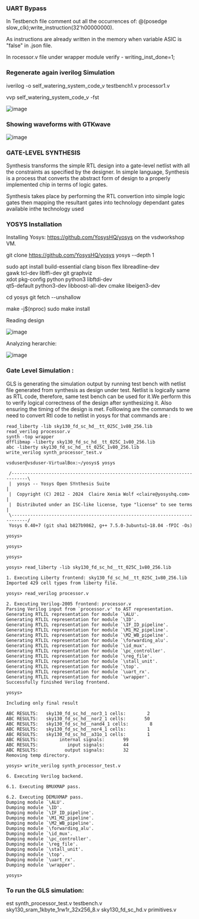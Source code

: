 ### UART Bypass

In Testbench file comment out all the occurrences of:
@(posedge slow_clk);write_instruction(32'h00000000). 

As instructions are already written in the memory when variable ASIC  is "false" in .json file. 

In rocessor.v file under wrapper module verify - writing_inst_done=1;

### Regenerate again iverilog Simulation

iverilog -o self_watering_system_code_v testbench1.v processor1.v

vvp self_watering_system_code_v -fst

![image](https://github.com/joses-bot/vsdiat_workshop/assets/83429049/d36ca831-63a9-49ed-83de-3c09631418a0)


### Showing waveforms with GTKwave

![image](https://github.com/joses-bot/vsdiat_workshop/assets/83429049/437dd3a5-f4ff-4722-970c-c389007d19b4)

### GATE-LEVEL SYNTHESIS

Synthesis transforms the simple RTL design into a gate-level netlist with all the constraints as specified by the designer. In simple language, Synthesis is a process that converts the abstract form of design to a properly implemented chip in terms of logic gates.

Synthesis takes place by performing the RTL convertion into simple logic gates then mapping the resultant gates into technology dependant gates available inthe technology used


### YOSYS Installation

Installing Yosys: https://github.com/YosysHQ/yosys on the vsdworkshop VM.

git clone https://github.com/YosysHQ/yosys yosys --depth 1

sudo apt install build-essential clang bison flex libreadline-dev \
    gawk tcl-dev libffi-dev git graphviz \
    xdot pkg-config python python3 libftdi-dev \
    qt5-default python3-dev libboost-all-dev cmake libeigen3-dev

cd yosys
git fetch --unshallow

make -j$(nproc)
sudo make install

Reading design

![image](https://github.com/joses-bot/vsdiat_workshop/assets/83429049/4c61bf7e-2743-45a0-a70b-e072d469e1fa)

Analyzing herarchie:

![image](https://github.com/joses-bot/vsdiat_workshop/assets/83429049/98328a5b-3d10-455a-a85a-28567b78d637)

### Gate Level Simulation :

GLS is generating the simulation output by running test bench with netlist file generated from synthesis as design under test. Netlist is logically same as RTL code, therefore, same test bench can be used for it.We perform this to verify logical correctness of the design after synthesizing it. Also ensuring the timing of the design is met. Folllowing are the commands to we need to convert Rtl code to netlist in yosys for that commands are :

```
read_liberty -lib sky130_fd_sc_hd__tt_025C_1v80_256.lib 
read_verilog processor.v 
synth -top wrapper
dfflibmap -liberty sky130_fd_sc_hd__tt_025C_1v80_256.lib 
abc -liberty sky130_fd_sc_hd__tt_025C_1v80_256.lib
write_verilog synth_processor_test.v
```

```
vsduser@vsduser-VirtualBox:~/yosys$ yosys

 /----------------------------------------------------------------------------\
 |  yosys -- Yosys Open SYnthesis Suite                                       |
 |  Copyright (C) 2012 - 2024  Claire Xenia Wolf <claire@yosyshq.com>         |
 |  Distributed under an ISC-like license, type "license" to see terms        |
 \----------------------------------------------------------------------------/
 Yosys 0.40+7 (git sha1 b827b9862, g++ 7.5.0-3ubuntu1~18.04 -fPIC -Os)

yosys> 

yosys> 

yosys> 

yosys> read_liberty -lib sky130_fd_sc_hd__tt_025C_1v80_256.lib 

1. Executing Liberty frontend: sky130_fd_sc_hd__tt_025C_1v80_256.lib
Imported 429 cell types from liberty file.

yosys> read_verilog processor.v

2. Executing Verilog-2005 frontend: processor.v
Parsing Verilog input from `processor.v' to AST representation.
Generating RTLIL representation for module `\ALU'.
Generating RTLIL representation for module `\ID'.
Generating RTLIL representation for module `\IF_ID_pipeline'.
Generating RTLIL representation for module `\M1_M2_pipeline'.
Generating RTLIL representation for module `\M2_WB_pipeline'.
Generating RTLIL representation for module `\forwarding_alu'.
Generating RTLIL representation for module `\id_mux'.
Generating RTLIL representation for module `\pc_controller'.
Generating RTLIL representation for module `\reg_file'.
Generating RTLIL representation for module `\stall_unit'.
Generating RTLIL representation for module `\top'.
Generating RTLIL representation for module `\uart_rx'.
Generating RTLIL representation for module `\wrapper'.
Successfully finished Verilog frontend.

yosys> 
```
```
Including only final result
```
```
ABC RESULTS:   sky130_fd_sc_hd__nor3_1 cells:        2
ABC RESULTS:   sky130_fd_sc_hd__nor2_1 cells:       50
ABC RESULTS:   sky130_fd_sc_hd__nand4_1 cells:        8
ABC RESULTS:   sky130_fd_sc_hd__nor4_1 cells:        1
ABC RESULTS:   sky130_fd_sc_hd__a31o_1 cells:        1
ABC RESULTS:        internal signals:       99
ABC RESULTS:           input signals:       44
ABC RESULTS:          output signals:       32
Removing temp directory.

yosys> write_verilog synth_processor_test.v

6. Executing Verilog backend.

6.1. Executing BMUXMAP pass.

6.2. Executing DEMUXMAP pass.
Dumping module `\ALU'.
Dumping module `\ID'.
Dumping module `\IF_ID_pipeline'.
Dumping module `\M1_M2_pipeline'.
Dumping module `\M2_WB_pipeline'.
Dumping module `\forwarding_alu'.
Dumping module `\id_mux'.
Dumping module `\pc_controller'.
Dumping module `\reg_file'.
Dumping module `\stall_unit'.
Dumping module `\top'.
Dumping module `\uart_rx'.
Dumping module `\wrapper'.

yosys> 
```



### To run the GLS simulation:

est synth_processor_test.v testbench.v sky130_sram_1kbyte_1rw1r_32x256_8.v sky130_fd_sc_hd.v primitives.v




